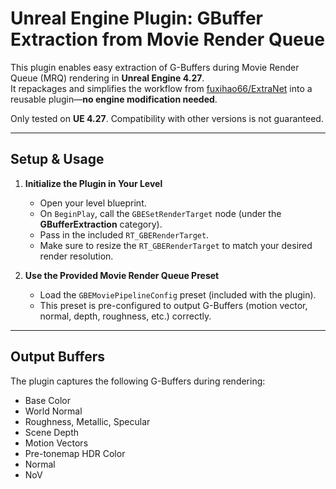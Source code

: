 # Unreal Engine Plugin: GBuffer Extraction from Movie Render Queue

This plugin enables easy extraction of G-Buffers during Movie Render Queue (MRQ) rendering in **Unreal Engine 4.27**.  
It repackages and simplifies the workflow from [fuxihao66/ExtraNet](https://github.com/fuxihao66/ExtraNet/tree/main/EngineModificationGuide) into a reusable plugin—**no engine modification needed**.

Only tested on **UE 4.27**. Compatibility with other versions is not guaranteed.

---

## Setup & Usage

1. **Initialize the Plugin in Your Level**
   - Open your level blueprint.
   - On `BeginPlay`, call the `GBESetRenderTarget` node (under the **GBufferExtraction** category).
   - Pass in the included `RT_GBERenderTarget`.
   - Make sure to resize the `RT_GBERenderTarget` to match your desired render resolution.

2. **Use the Provided Movie Render Queue Preset**
   - Load the `GBEMoviePipelineConfig` preset (included with the plugin).
   - This preset is pre-configured to output G-Buffers (motion vector, normal, depth, roughness, etc.) correctly.

---

## Output Buffers
The plugin captures the following G-Buffers during rendering:

- Base Color
- World Normal
- Roughness, Metallic, Specular
- Scene Depth
- Motion Vectors
- Pre-tonemap HDR Color
- Normal
- NoV
